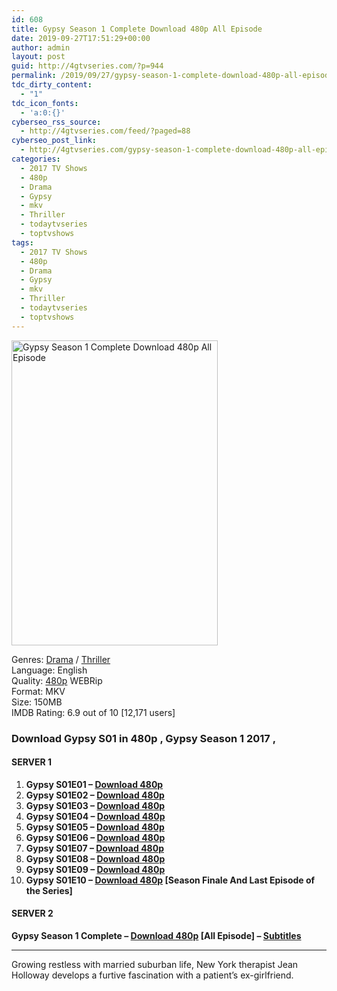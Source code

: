 ```yaml
---
id: 608
title: Gypsy Season 1 Complete Download 480p All Episode
date: 2019-09-27T17:51:29+00:00
author: admin
layout: post
guid: http://4gtvseries.com/?p=944
permalink: /2019/09/27/gypsy-season-1-complete-download-480p-all-episode/
tdc_dirty_content:
  - "1"
tdc_icon_fonts:
  - 'a:0:{}'
cyberseo_rss_source:
  - http://4gtvseries.com/feed/?paged=88
cyberseo_post_link:
  - http://4gtvseries.com/gypsy-season-1-complete-download-480p-all-episode/
categories:
  - 2017 TV Shows
  - 480p
  - Drama
  - Gypsy
  - mkv
  - Thriller
  - todaytvseries
  - toptvshows
tags:
  - 2017 TV Shows
  - 480p
  - Drama
  - Gypsy
  - mkv
  - Thriller
  - todaytvseries
  - toptvshows
---
```

<img loading="lazy" class="aligncenter" src="https://3.bp.blogspot.com/-qX-c0SpklkA/XY48B_UXxFI/AAAAAAAAAA8/TpuWGVdtpQc-zpP6TlD5El_skOAHdjKdACK4BGAYYCw/s1600/Gypsy%2BSeason%2B1.jpg" alt="Gypsy Season 1 Complete Download 480p All Episode" width="330" height="488" />

Genres:&nbsp;<a href="http://4gtvseries.com/tag/drama/" data-wpel-link="internal">Drama</a> / <a href="http://4gtvseries.com/tag/thriller/" data-wpel-link="internal">Thriller</a>  
Language: English  
Quality:&nbsp;<a href="http://4gtvseries.com/tag/480p/" data-wpel-link="internal">480p</a> WEBRip  
Format: MKV  
Size: 150MB  
IMDB Rating: 6.9 out of 10 [12,171 users]

### **Download Gypsy S01 in 480p , Gypsy Season 1 2017 ,&nbsp;**

#### <span><strong>SERVER 1</strong></span>

  1. **Gypsy S01E01 – <a href="http://slink.dl480p.xyz/R2dOZVDE" data-wpel-link="external" target="_blank" rel="nofollow external noopener noreferrer" class="wpel-icon-left"><i class="wpel-icon fa fa-download" aria-hidden="true"></i>Download 480p</a>**
  2. **Gypsy S01E02 – <a href="http://slink.dl480p.xyz/t6Oz2" data-wpel-link="external" target="_blank" rel="nofollow external noopener noreferrer" class="wpel-icon-left"><i class="wpel-icon fa fa-download" aria-hidden="true"></i>Download 480p</a>**
  3. **Gypsy S01E03 – <a href="http://slink.dl480p.xyz/f82QQUOU" data-wpel-link="external" target="_blank" rel="nofollow external noopener noreferrer" class="wpel-icon-left"><i class="wpel-icon fa fa-download" aria-hidden="true"></i>Download 480p</a>**
  4. **Gypsy S01E04 – <a href="http://slink.dl480p.xyz/OpTOe" data-wpel-link="external" target="_blank" rel="nofollow external noopener noreferrer" class="wpel-icon-left"><i class="wpel-icon fa fa-download" aria-hidden="true"></i>Download 480p</a>**
  5. **Gypsy S01E05 – <a href="http://slink.dl480p.xyz/xWDN3k" data-wpel-link="external" target="_blank" rel="nofollow external noopener noreferrer" class="wpel-icon-left"><i class="wpel-icon fa fa-download" aria-hidden="true"></i>Download 480p</a>**
  6. **Gypsy S01E06 – <a href="http://slink.dl480p.xyz/Lenv5Tdj" data-wpel-link="external" target="_blank" rel="nofollow external noopener noreferrer" class="wpel-icon-left"><i class="wpel-icon fa fa-download" aria-hidden="true"></i>Download 480p</a>**
  7. **Gypsy S01E07 – <a href="http://slink.dl480p.xyz/wDgQQ" data-wpel-link="external" target="_blank" rel="nofollow external noopener noreferrer" class="wpel-icon-left"><i class="wpel-icon fa fa-download" aria-hidden="true"></i>Download 480p</a>**
  8. **Gypsy S01E08 – <a href="http://slink.dl480p.xyz/0lOvm" data-wpel-link="external" target="_blank" rel="nofollow external noopener noreferrer" class="wpel-icon-left"><i class="wpel-icon fa fa-download" aria-hidden="true"></i>Download 480p</a>**
  9. **Gypsy S01E09 – <a href="http://slink.dl480p.xyz/6zKDf5sN" data-wpel-link="external" target="_blank" rel="nofollow external noopener noreferrer" class="wpel-icon-left"><i class="wpel-icon fa fa-download" aria-hidden="true"></i>Download 480p</a>**
 10. **Gypsy S01E10 – <a href="http://slink.dl480p.xyz/gVNx" data-wpel-link="external" target="_blank" rel="nofollow external noopener noreferrer" class="wpel-icon-left"><i class="wpel-icon fa fa-download" aria-hidden="true"></i>Download 480p</a> [Season Finale And Last Episode of the Series]**

#### <span><strong>SERVER 2</strong></span>

**Gypsy Season 1 Complete – <a href="http://dl480p.xyz/711/" data-wpel-link="external" target="_blank" rel="nofollow external noopener noreferrer" class="wpel-icon-left"><i class="wpel-icon fa fa-download" aria-hidden="true"></i>Download 480p</a> [All Episode] – <a href="https://subscene.com/subtitles/gypsy-2017" data-wpel-link="external" target="_blank" rel="nofollow external noopener noreferrer" class="wpel-icon-left"><i class="wpel-icon fa fa-download" aria-hidden="true"></i>Subtitles</a>**

* * *

Growing restless with married suburban life, New York therapist Jean Holloway develops a furtive fascination with a patient’s ex-girlfriend.

<div align="center">
</div>